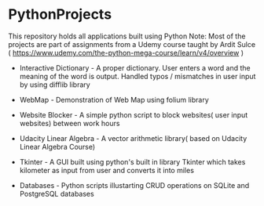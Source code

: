 # PythonProjects
This repository holds all applications built using Python
Note: Most of the projects are part of assignments from a Udemy
course taught by Ardit Sulce ( https://www.udemy.com/the-python-mega-course/learn/v4/overview )

* Interactive Dictionary - A proper dictionary. User enters a word and the meaning of the word is output.
                         Handled typos / mismatches in user input by using difflib library
						 

* WebMap - Demonstration of Web Map using folium library

* Website Blocker - A simple python script to block websites( user input websites) between work hours

* Udacity Linear Algebra -  A vector arithmetic library( based on Udacity Linear Algebra Course)

* Tkinter - A GUI built using python's built in library Tkinter which takes kilometer as input from user and
	    converts it into miles

* Databases - Python scripts illustarting CRUD operations on SQLite and PostgreSQL databases
